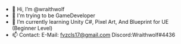 - 👋 Hi, I’m @wraithwolf
- 👀 I'm trying to be GameDeveloper
- 🌱 I’m currently learning Unity C#, Pixel Art, And Blueprint for UE (Beginner Level)
- 📫 Contact:  E-Mail: fvzcls17@gmail.com   Discord:Wraithwolf#4436  

